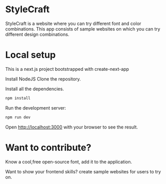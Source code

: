 
# StyleCraft

StyleCraft is a website where you can try different font and color combinations.
This app consists of sample websites on which you can try different design combinations.

# Local setup

This is a next.js project bootstrapped with create-next-app


Install NodeJS
Clone the repository.

Install all the dependencies.
```bash
npm install
```

Run the development server:

```bash
npm run dev
```

Open [http://localhost:3000](http://localhost:3000) with your browser to see the result.




# Want to contribute?

Know a cool,free open-source font, add it to the application.

Want to show your frontend skills? create sample websites for users to try on.





